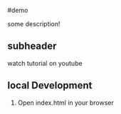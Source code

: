 #demo

some description!

## subheader

watch tutorial on youtube

## local Development

1. Open index.html in your browser
